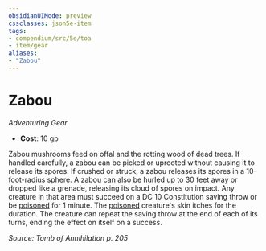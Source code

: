 ```yaml
---
obsidianUIMode: preview
cssclasses: json5e-item
tags:
- compendium/src/5e/toa
- item/gear
aliases: 
- "Zabou"
---
```

# Zabou
*Adventuring Gear*  

- **Cost**: 10 gp

Zabou mushrooms feed on offal and the rotting wood of dead trees. If handled carefully, a zabou can be picked or uprooted without causing it to release its spores. If crushed or struck, a zabou releases its spores in a 10-foot-radius sphere. A zabou can also be hurled up to 30 feet away or dropped like a grenade, releasing its cloud of spores on impact. Any creature in that area must succeed on a DC 10 Constitution saving throw or be [poisoned](/Systems/5e/rules/conditions.md#poisoned) for 1 minute. The [poisoned](/Systems/5e/rules/conditions.md#poisoned) creature's skin itches for the duration. The creature can repeat the saving throw at the end of each of its turns, ending the effect on itself on a success.

*Source: Tomb of Annihilation p. 205*